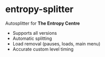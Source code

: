 # entropy-splitter

Autosplitter for **The Entropy Centre**

- Supports all versions
- Automatic splitting
- Load removal (pauses, loads, main menu)
- Accurate custom level timing
